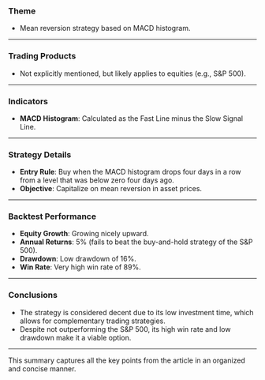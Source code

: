 ### Theme  
- Mean reversion strategy based on MACD histogram.

---

### Trading Products  
- Not explicitly mentioned, but likely applies to equities (e.g., S&P 500).

---

### Indicators  
- **MACD Histogram**: Calculated as the Fast Line minus the Slow Signal Line.

---

### Strategy Details  
- **Entry Rule**: Buy when the MACD histogram drops four days in a row from a level that was below zero four days ago.  
- **Objective**: Capitalize on mean reversion in asset prices.

---

### Backtest Performance  
- **Equity Growth**: Growing nicely upward.  
- **Annual Returns**: 5% (fails to beat the buy-and-hold strategy of the S&P 500).  
- **Drawdown**: Low drawdown of 16%.  
- **Win Rate**: Very high win rate of 89%.

---

### Conclusions  
- The strategy is considered decent due to its low investment time, which allows for complementary trading strategies.  
- Despite not outperforming the S&P 500, its high win rate and low drawdown make it a viable option.  

--- 

This summary captures all the key points from the article in an organized and concise manner.
